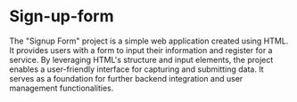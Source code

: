 # Sign-up-form
The "Signup Form" project is a simple web application created using HTML. It provides users with a form to input their information and register for a service. By leveraging HTML's structure and input elements, the project enables a user-friendly interface for capturing and submitting data. It serves as a foundation for further backend integration and user management functionalities.
